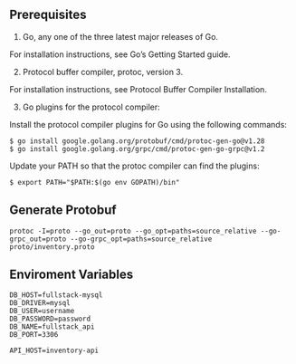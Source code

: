 ## Prerequisites
1. Go, any one of the three latest major releases of Go.

For installation instructions, see Go’s Getting Started guide.

2. Protocol buffer compiler, protoc, version 3.

For installation instructions, see Protocol Buffer Compiler Installation.

3. Go plugins for the protocol compiler:

Install the protocol compiler plugins for Go using the following commands:
```
$ go install google.golang.org/protobuf/cmd/protoc-gen-go@v1.28
$ go install google.golang.org/grpc/cmd/protoc-gen-go-grpc@v1.2
```
Update your PATH so that the protoc compiler can find the plugins:
```
$ export PATH="$PATH:$(go env GOPATH)/bin"
```

## Generate Protobuf

```
protoc -I=proto --go_out=proto --go_opt=paths=source_relative --go-grpc_out=proto --go-grpc_opt=paths=source_relative proto/inventory.proto
```


## Enviroment Variables
```
DB_HOST=fullstack-mysql
DB_DRIVER=mysql 
DB_USER=username
DB_PASSWORD=password
DB_NAME=fullstack_api
DB_PORT=3306
 
API_HOST=inventory-api
```